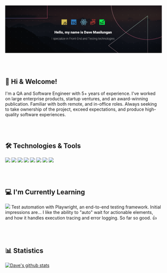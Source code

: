 [![Header](https://github.com/davemasilungan/davemasilungan/blob/main/banner.png?raw=true "Header")](https://github.com/davemasilungan)  

<br/><br/>

## 👋 Hi & Welcome!
I'm a QA and Software Engineer with 5+ years of experience. I've worked on large enterprise products, startup ventures, and an award-winning publication.  Familiar with both remote, and in-office roles.  Always seeking to take ownership of the project, exceed expectations, and produce high-quality software experiences.  

<br/><br/>

## 🛠️ Technologies & Tools
![](https://img.shields.io/badge/Code-JavaScript-informational?style=flat&color=informational&logo=javascript)
![](https://img.shields.io/badge/Code-TypeScript-informational?style=flat&color=informational&logo=typescript)
![](https://img.shields.io/badge/Code-React-informational?style=flat&color=informational&logo=react)
![](https://img.shields.io/badge/Code-Redux-informational?style=flat&color=informational&logo=redux)
![](https://img.shields.io/badge/Test-Jest-informational?style=flat&color=informational&logo=jest)
![](https://img.shields.io/badge/Test-Selenium-informational?style=flat&color=informational&logo=selenium.js)
![](https://img.shields.io/badge/Code-SCSS-informational?style=flat&color=informational&logo=sass)
![](https://img.shields.io/badge/Code-Tailwind-informational?style=flat&color=informational&logo=tailwindcss)  

<br/><br/>

## 💻 I'm Currently Learning
![](https://img.shields.io/badge/Test-Playwright-informational?style=flat&color=warning&logo=playwright)
Test automation with Playwright, an end-to-end testing framework. Initial impressions are... I like the ability to "auto" wait for actionable elements, and how it handles execution tracing and error logging. So far so good. :+1:  

<br/><br/>

## 📊 Statistics
[![Dave's github stats](https://github-readme-stats.vercel.app/api?username=davemasilungan&theme=dark&count_private=true&hide=stars,issues,contribs)](https://github.com/anuraghazra/github-readme-stats)

<!--
**dhipflip/dhipflip** is a ✨ _special_ ✨ repository because its `README.md` (this file) appears on your GitHub profile.

Here are some ideas to get you started:

- 🔭 I’m currently working on ...
- 🌱 I’m currently learning ...
- 👯 I’m looking to collaborate on ...
- 🤔 I’m looking for help with ...
- 💬 Ask me about ...
- 📫 How to reach me: ...
- 😄 Pronouns: ...
- ⚡ Fun fact: ...
-->
